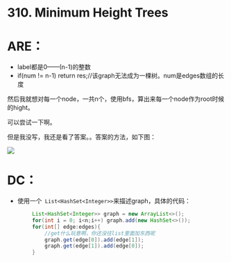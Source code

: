 #  310. Minimum Height Trees

# ARE：
* label都是0——(n-1)的整数
* if(num != n-1) return res;//该graph无法成为一棵树。num是edges数组的长度

然后我就想对每一个node，一共n个，使用bfs，算出来每一个node作为root时候的hight。

可以尝试一下啊。

但是我没写，我还是看了答案。。答案的方法，如下图：

![](https://tva1.sinaimg.cn/large/007S8ZIlgy1gfc06fxa9lj30a00dcgmg.jpg)

# DC：
* 使用一个` List<HashSet<Integer>>`来描述graph，具体的代码：
```java
        List<HashSet<Integer>> graph = new ArrayList<>();
        for(int i = 0; i<n;i++) graph.add(new HashSet<>());
        for(int[] edge:edges){
            //get什么玩意啊，你还没往list里面加东西呢
            graph.get(edge[0]).add(edge[1]);
            graph.get(edge[1]).add(edge[0]);
        }
```

